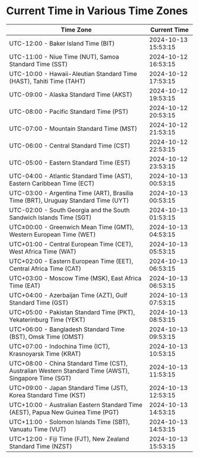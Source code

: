 # Current Time in Various Time Zones

| Time Zone | Current Time |
|-----------|--------------|
| UTC-12:00 - Baker Island Time (BIT) | 2024-10-13 15:53:15 |
| UTC-11:00 - Niue Time (NUT), Samoa Standard Time (SST) | 2024-10-12 16:53:15 |
| UTC-10:00 - Hawaii-Aleutian Standard Time (HAST), Tahiti Time (TAHT) | 2024-10-12 17:53:15 |
| UTC-09:00 - Alaska Standard Time (AKST) | 2024-10-12 19:53:15 |
| UTC-08:00 - Pacific Standard Time (PST) | 2024-10-12 20:53:15 |
| UTC-07:00 - Mountain Standard Time (MST) | 2024-10-12 21:53:15 |
| UTC-06:00 - Central Standard Time (CST) | 2024-10-12 22:53:15 |
| UTC-05:00 - Eastern Standard Time (EST) | 2024-10-12 23:53:15 |
| UTC-04:00 - Atlantic Standard Time (AST), Eastern Caribbean Time (ECT) | 2024-10-13 00:53:15 |
| UTC-03:00 - Argentina Time (ART), Brasília Time (BRT), Uruguay Standard Time (UYT) | 2024-10-13 00:53:15 |
| UTC-02:00 - South Georgia and the South Sandwich Islands Time (SGT) | 2024-10-13 01:53:15 |
| UTC±00:00 - Greenwich Mean Time (GMT), Western European Time (WET) | 2024-10-13 04:53:15 |
| UTC+01:00 - Central European Time (CET), West Africa Time (WAT) | 2024-10-13 05:53:15 |
| UTC+02:00 - Eastern European Time (EET), Central Africa Time (CAT) | 2024-10-13 06:53:15 |
| UTC+03:00 - Moscow Time (MSK), East Africa Time (EAT) | 2024-10-13 06:53:15 |
| UTC+04:00 - Azerbaijan Time (AZT), Gulf Standard Time (GST) | 2024-10-13 07:53:15 |
| UTC+05:00 - Pakistan Standard Time (PKT), Yekaterinburg Time (YEKT) | 2024-10-13 08:53:15 |
| UTC+06:00 - Bangladesh Standard Time (BST), Omsk Time (OMST) | 2024-10-13 09:53:15 |
| UTC+07:00 - Indochina Time (ICT), Krasnoyarsk Time (KRAT) | 2024-10-13 10:53:15 |
| UTC+08:00 - China Standard Time (CST), Australian Western Standard Time (AWST), Singapore Time (SGT) | 2024-10-13 11:53:15 |
| UTC+09:00 - Japan Standard Time (JST), Korea Standard Time (KST) | 2024-10-13 12:53:15 |
| UTC+10:00 - Australian Eastern Standard Time (AEST), Papua New Guinea Time (PGT) | 2024-10-13 14:53:15 |
| UTC+11:00 - Solomon Islands Time (SBT), Vanuatu Time (VUT) | 2024-10-13 14:53:15 |
| UTC+12:00 - Fiji Time (FJT), New Zealand Standard Time (NZST) | 2024-10-13 15:53:15 |
